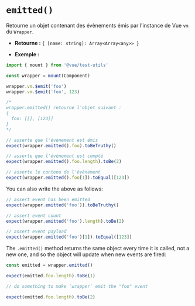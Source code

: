 # `emitted()`

Retourne un objet contenant des évènements émis par l'instance de Vue `vm` du `Wrapper`.

- **Retourne :** `{ [name: string]: Array<Array<any>> }`

- **Exemple :**

```js
import { mount } from '@vue/test-utils'

const wrapper = mount(Component)

wrapper.vm.$emit('foo')
wrapper.vm.$emit('foo', 123)

/*
wrapper.emitted() retourne l'objet suivant :
{
  foo: [[], [123]]
}
*/

// asserte que l'évènement est émis
expect(wrapper.emitted().foo).toBeTruthy()

// asserte que l'évènement est compté
expect(wrapper.emitted().foo.length).toBe(2)

// asserte le contenu de l'évènement
expect(wrapper.emitted().foo[1]).toEqual([123])
```

You can also write the above as follows:

```js
// assert event has been emitted
expect(wrapper.emitted('foo')).toBeTruthy()

// assert event count
expect(wrapper.emitted('foo').length).toBe(2)

// assert event payload
expect(wrapper.emitted('foo')[1]).toEqual([123])
```

The `.emitted()` method returns the same object every time it is called, not a new one, and so the object will update when new events are fired:

```js
const emitted = wrapper.emitted()

expect(emitted.foo.length).toBe(1)

// do something to make `wrapper` emit the "foo" event

expect(emitted.foo.length).toBe(2)
```
